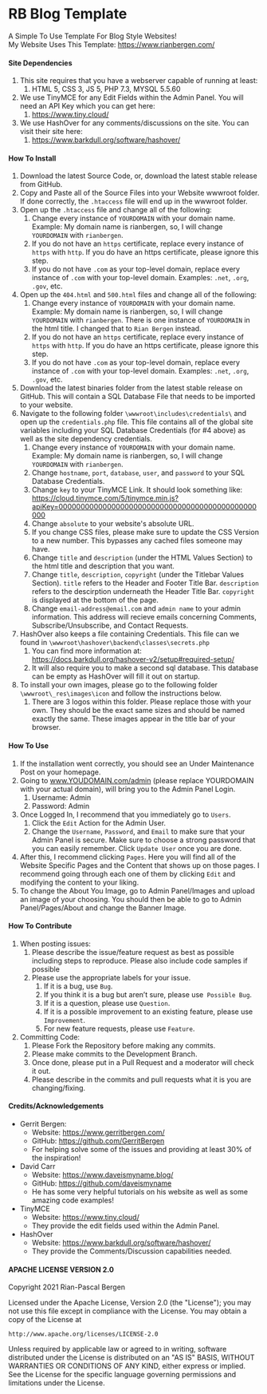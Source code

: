 # RB Blog Template
A Simple To Use Template For Blog Style Websites!  
My Website Uses This Template: https://www.rianbergen.com/



#### Site Dependencies
1. This site requires that you have a webserver capable of running at least:
   1. HTML 5, CSS 3, JS 5, PHP 7.3, MYSQL 5.5.60
1. We use TinyMCE for any Edit Fields within the Admin Panel. You will need an API Key which you can get here:
   1. https://www.tiny.cloud/
1. We use HashOver for any comments/discussions on the site. You can visit their site here:
   1. https://www.barkdull.org/software/hashover/



#### How To Install
1. Download the latest Source Code, or, download the latest stable release from GitHub.
1. Copy and Paste all of the Source Files into your Website wwwroot folder. If done correctly, the `.htaccess` file will end up in the wwwroot folder.
1. Open up the `.htaccess` file and change all of the following:
   1. Change every instance of `YOURDOMAIN` with your domain name. Example: My domain name is rianbergen, so, I will change `YOURDOMAIN` with `rianbergen`.
   1. If you do not have an `https` certificate, replace every instance of `https` with `http`. If you do have an https certificate, please ignore this step.
   1. If you do not have `.com` as your top-level domain, replace every instance of `.com` with your top-level domain. Examples: `.net`, `.org`, `.gov`, etc.
1. Open up the `404.html` and `500.html` files and change all of the following:
   1. Change every instance of `YOURDOMAIN` with your domain name. Example: My domain name is rianbergen, so, I will change `YOURDOMAIN` with `rianbergen`. There is one instance of `YOURDOMAIN` in the html title. I changed that to `Rian Bergen` instead.
   1. If you do not have an `https` certificate, replace every instance of `https` with `http`. If you do have an https certificate, please ignore this step.
   1. If you do not have `.com` as your top-level domain, replace every instance of `.com` with your top-level domain. Examples: `.net`, `.org`, `.gov`, etc.
1. Download the latest binaries folder from the latest stable release on GitHub. This will contain a SQL Database File that needs to be imported to your website.
1. Navigate to the following folder `\wwwroot\includes\credentials\` and open up the `credentials.php` file. This file contains all of the global site variables including your SQL Database Credentials (for #4 above) as well as the site dependency credentials.
   1. Change every instance of `YOURDOMAIN` with your domain name. Example: My domain name is rianbergen, so, I will change `YOURDOMAIN` with `rianbergen`.
   1. Change `hostname`, `port`, `database`, `user`, and `password` to your SQL Database Credentials.
   1. Change `key` to your TinyMCE Link. It should look something like: https://cloud.tinymce.com/5/tinymce.min.js?apiKey=000000000000000000000000000000000000000000000000
   1. Change `absolute` to your website's absolute URL.
   1. If you change CSS files, please make sure to update the CSS Version to a new number. This bypasses any cached files someone may have.
   1. Change `title` and `description` (under the HTML Values Section) to the html title and description that you want.
   1. Change `title`, `description`, `copyright` (under the Titlebar Values Section). `title` refers to the Header and Footer Title Bar. `description` refers to the descirption underneath the Header Title Bar. `copyright` is displayed at the bottom of the page.
   1. Change `email-address@email.com` and `admin name` to your admin information. This address will recieve emails concerning Comments, Subscribe/Unsubscribe, and Contact Requests.
1. HashOver also keeps a file containing Credentials. This file can we found in `\wwwroot\hashover\backend\classes\secrets.php`
   1. You can find more information at: https://docs.barkdull.org/hashover-v2/setup#required-setup/
   1. It will also require you to make a second sql database. This database can be empty as HashOver will fill it out on startup.
1. To install your own images, please go to the following folder `\wwwroot\_res\images\icon` and follow the instructions below.
   1. There are 3 logos within this folder. Please replace those with your own. They should be the exact same sizes and should be named exactly the same. These images appear in the title bar of your browser.



#### How To Use
1. If the installation went correctly, you should see an Under Maintenance Post on your homepage.
1. Going to www.YOUDOMAIN.com/admin (please replace YOURDOMAIN with your actual domain), will bring you to the Admin Panel Login.
   1. Username: Admin
   1. Password: Admin
1. Once Logged In, I recommend that you immediately go to `Users`.
   1. Click the `Edit` Action for the Admin User.
   1. Change the `Username`, `Password`, and `Email` to make sure that your Admin Panel is secure. Make sure to choose a strong password that you can easily remember. Click `Update User` once you are done.
1. After this, I recommend clicking `Pages`. Here you will find all of the Website Specific Pages and the Content that shows up on those pages. I recommend going through each one of them by clicking `Edit` and modifying the content to your liking.
1. To change the About You Image, go to Admin Panel/Images and upload an image of your choosing. You should then be able to go to Admin Panel/Pages/About and change the Banner Image.



#### How To Contribute
1. When posting issues:
   1. Please describe the issue/feature request as best as possible including steps to reproduce. Please also include code samples if possible
   1. Please use the appropriate labels for your issue.
      1. If it is a bug, use `Bug`.
      1. If you think it is a bug but aren’t sure, please use` Possible Bug`.
      1. If it is a question, please use `Question`.
      1. If it is a possible improvement to an existing feature, please use `Improvement`.
      1. For new feature requests, please use `Feature`.
1. Committing Code:
   1. Please Fork the Repository before making any commits.
   1. Please make commits to the Development Branch.
   1. Once done, please put in a Pull Request and a moderator will check it out.
   1. Please describe in the commits and pull requests what it is you are changing/fixing.



#### Credits/Acknowledgements
* Gerrit Bergen:
  * Website: https://www.gerritbergen.com/
  * GitHub: https://github.com/GerritBergen
  * For helping solve some of the issues and providing at least 30% of the inspiration!
* David Carr
  * Website: https://www.daveismyname.blog/
  * GitHub: https://github.com/daveismyname
  * He has some very helpful tutorials on his website as well as some amazing code examples!
* TinyMCE
  * Website: https://www.tiny.cloud/
  * They provide the edit fields used within the Admin Panel.
* HashOver
  * Website: https://www.barkdull.org/software/hashover/
  * They provide the Comments/Discussion capabilities needed.



#### APACHE LICENSE VERSION 2.0
  Copyright 2021 Rian-Pascal Bergen

Licensed under the Apache License, Version 2.0 (the "License");
you may not use this file except in compliance with the License.
You may obtain a copy of the License at

    http://www.apache.org/licenses/LICENSE-2.0

Unless required by applicable law or agreed to in writing, software
distributed under the License is distributed on an "AS IS" BASIS,
WITHOUT WARRANTIES OR CONDITIONS OF ANY KIND, either express or implied.
See the License for the specific language governing permissions and
limitations under the License.

